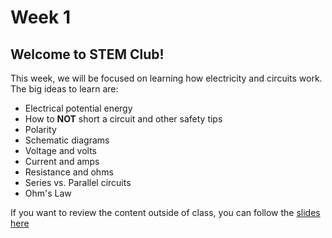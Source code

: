 # Week 1

## Welcome to STEM Club!
This week, we will be focused on learning how electricity and circuits work. The big ideas to learn are:
<ul>
  <li>Electrical potential energy</li>
  <li>How to <b>NOT</b> short a circuit and other safety tips</li>
  <li>Polarity</li>
  <li>Schematic diagrams</li>
  <li>Voltage and volts</li>
  <li>Current and amps</li>
  <li>Resistance and ohms</li>
  <li>Series vs. Parallel circuits</li>
  <li>Ohm's Law</li>
</ul>
If you want to review the content outside of class, you can follow the <a href="https://docs.google.com/presentation/d/1O4AUyKDDjHo9lzIaYJkHVQ-oyrvX0An2R9idRVZ05gw/edit?usp=sharing">slides here</a>
